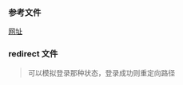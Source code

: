 ### 参考文件
[网址](http://www.ruanyifeng.com/blog/2017/08/koa.html)

### redirect 文件
> 可以模拟登录那种状态，登录成功则重定向路径